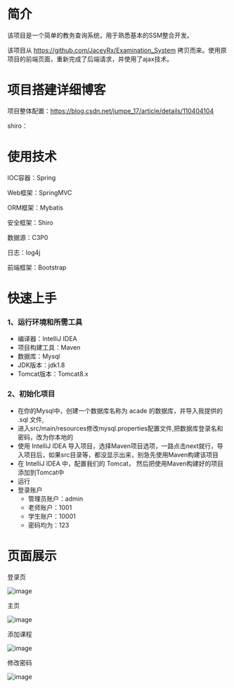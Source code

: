 # 简介
该项目是一个简单的教务查询系统，用于熟悉基本的SSM整合开发。

该项目从 https://github.com/JaceyRx/Examination_System 拷贝而来。使用原项目的前端页面，重新完成了后端请求，并使用了ajax技术。

# 项目搭建详细博客
项目整体配置：https://blog.csdn.net/jumpe_17/article/details/110404104

shiro：

# 使用技术
IOC容器：Spring

Web框架：SpringMVC

ORM框架：Mybatis

安全框架：Shiro

数据源：C3P0

日志：log4j

前端框架：Bootstrap

# 快速上手
### 1、运行环境和所需工具
* 编译器：IntelliJ IDEA
* 项目构建工具：Maven
* 数据库：Mysql
* JDK版本：jdk1.8
* Tomcat版本：Tomcat8.x
### 2、初始化项目
* 在你的Mysql中，创建一个数据库名称为 acade 的数据库，并导入我提供的 .sql 文件,
* 进入src/main/resources修改mysql.properties配置文件,把数据库登录名和密码，改为你本地的
* 使用 IntelliJ IDEA 导入项目，选择Maven项目选项，一路点击next就行，导入项目后，如果src目录等，都没显示出来，别急先使用Maven构建该项目
* 在 IntelliJ IDEA 中，配置我们的 Tomcat， 然后把使用Maven构建好的项目添加到Tomcat中
* 运行
* 登录账户
  * 管理员账户：admin
  * 老师账户：1001
  * 学生账户：10001
  * 密码均为：123
# 页面展示
登录页

![image](https://gitee.com/jumper17/Academic_System/blob/main/image/login.png)

主页

![image](https://gitee.com/jumper17/Academic_System/blob/main/image/main.png)

添加课程

![image](https://gitee.com/jumper17/Academic_System/blob/main/image/add.png)

修改密码

![image](https://gitee.com/jumper17/Academic_System/blob/main/image/alter.png)